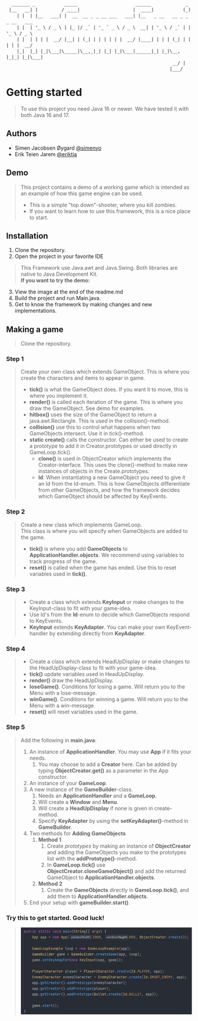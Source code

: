 ````
  _______ _           _____                      ______             _            
 |__   __| |         / ____|                    |  ____|           (_)           
    | |  | |__   ___| |  __  __ _ _ __ ___   ___| |__   _ __   __ _ _ _ __   ___ 
    | |  | '_ \ / _ \ | |_ |/ _` | '_ ` _ \ / _ \  __| | '_ \ / _` | | '_ \ / _ \
    | |  | | | |  __/ |__| | (_| | | | | | |  __/ |____| | | | (_| | | | | |  __/
    |_|  |_| |_|\___|\_____|\__,_|_| |_| |_|\___|______|_| |_|\__, |_|_| |_|\___|
                                                               __/ |             
                                                              |___/              
````

# Getting started
>To use this project you need Java 16 or newer.
>We have tested it with both Java 16 and 17.

## Authors
- Simen Jacobsen Øygard [@simenyo](https://www.github.com/simenyo)
- Erik Teien Jarem [@eriktja](https://www.github.com/eriktja)

## Demo
> This project contains a demo of a working game which is intended as an example of how this game engine can be used. 
> - This is a simple "top down"-shooter, where you kill zombies.
> - If  you want to learn how to use this framework, this is a nice place to start.

## Installation
1. Clone the repository.
2. Open the project in your favorite IDE
>This Framework use Java.awt and Java.Swing. Both libraries are native to Java Development Kit. 
> <br>__If you want to try the demo:__
3. View the image at the end of the readme.md
4. Build the project and run Main.java.
5. Get to know the framework by making changes and new implementations.


## Making a game

> Clone the repository.

### Step 1
>Create your own class which extends GameObject. This is where you create the characters and items to appear in game.
>   - __tick()__ is what the GameObject does. If you want it to move, this is where you implement it.
>   - __render()__ is called each iteration of the game. This is where you draw the GameObject. See demo for examples.
>   - __hitbox()__ uses the size of the GameObject to return a java.awt.Rectangle. This is used in the collision()-method.
>   - __collision()__ use this to control what happens when two GameObjects intersect. Use it in tick()-method.
>   - __static create()__ calls the constructor. Can either be used to create a prototype to add it in Creator.prototypes or used directly in GameLoop.tick().
>       - __clone()__ is used in ObjectCreator which implements the Creator-interface. This uses the clone()-method to make new instances of objects in the Create.prototypes.
>       - __Id__: When instantiating a new GameObject you need to give it an Id from the Id-enum. This is how GameObjects differentiate from other GameObjects, and how the framework decides which GameObject should be affected by KeyEvents. 
### Step 2
> Create a new class which implements GameLoop. <br>This class is where you will specify when GameObjects are added to the game.
> - __tick()__ is where you add __GameObjects__ to __ApplicationHandler.objects__. We recommend using variables to track progress of the game.
> - __reset()__ is called when the game has ended. Use this to reset variables used in __tick()__.
### Step 3
> - Create a class which extends __KeyInput__ or make changes to the KeyInput-class to fit with your game-idea.
> - Use Id's from the __Id__-enum to decide which GameObjects respond to KeyEvents. 
> - __KeyInput__ extends __KeyAdapter__. You can make your own KeyEvent-handler by extending directly from __KeyAdapter__.
### Step 4
> - Create a class which extends HeadUpDisplay or make changes to the HeadUpDisplay-class to fit with your game-idea.
> - __tick()__ update variables used in HeadUpDisplay.
> - __render()__ draw the HeadUpDisplay.
> - __loseGame()__. Conditions for losing a game. Will return you to the Menu with a lose-message.
> - __winGame()__. Conditions for winning a game. Will return you to the Menu with a win-message.
> - __reset()__ will reset variables used in the game. 
### Step 5
> Add the following in __main.java__:
> 1. An instance of __ApplicationHandler__. You may use __App__ if it fits your needs. 
>    1. You may choose to add a __Creator__ here. Can be added by typing __ObjectCreator.get()__ as a parameter in the App constructor.
> 2. An instance of your __GameLoop__.
> 3. A new instance of the __GameBuilder__-class. 
>    1. Needs an __ApplicationHandler__ and a __GameLoop__.
>    2. Will create a __Window__ and __Menu__.
>    3. Will create a __HeadUpDisplay__ if none is given in create-method. 
>    4. Specify __KeyAdapter__ by using the __setKeyAdapter()__-method in __GameBuilder__.
> 4. Two methods for __Adding GameObjects__
>    1. __Method 1__
>       1. Create _prototypes_ by making an instance of __ObjectCreator__ and adding the GameObjects you make to the prototypes list with the __addPrototype()__-method.
>       2. In __GameLoop.tick()__ use __ObjectCreator.cloneGameObject()__ and add the returned GameObject to __ApplicationHandler.objects__.
>    2. __Method 2__
>       1. Create the __GameObjects__ directly in __GameLoop.tick()__, and add them to __ApplicationHandler.objects__.
> 5. End your setup with __gameBuilder.start()__.

### Try this to get started. Good luck!
>![Example of code-implementation](Resources/images/main.jpg)
